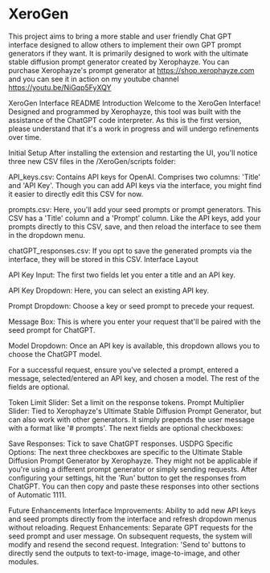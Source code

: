 # XeroGen
This project aims to bring a more stable and user friendly Chat GPT interface designed to allow others to implement their own GPT prompt generators if they want. It is primarily designed to work with the ultimate stable diffusion prompt generator created by Xerophayze.  You can purchase Xerophayze's prompt generator at https://shop.xerophayze.com and you can see it in action on my youtube channel https://youtu.be/NiGqp5FyXQY

XeroGen Interface README
Introduction
Welcome to the XeroGen Interface! Designed and programmed by Xerophayze, this tool was built with the assistance of the ChatGPT code interpreter. As this is the first version, please understand that it's a work in progress and will undergo refinements over time.

Initial Setup
After installing the extension and restarting the UI, you'll notice three new CSV files in the /XeroGen/scripts folder:

API_keys.csv: Contains API keys for OpenAI. Comprises two columns: 'Title' and 'API Key'. Though you can add API keys via the interface, you might find it easier to directly edit this CSV for now.

prompts.csv: Here, you'll add your seed prompts or prompt generators. This CSV has a 'Title' column and a 'Prompt' column. Like the API keys, add your prompts directly to this CSV, save, and then reload the interface to see them in the dropdown menu.

chatGPT_responses.csv: If you opt to save the generated prompts via the interface, they will be stored in this CSV.
Interface Layout

API Key Input: The first two fields let you enter a title and an API key.

API Key Dropdown: Here, you can select an existing API key.

Prompt Dropdown: Choose a key or seed prompt to precede your request.

Message Box: This is where you enter your request that'll be paired with the seed prompt for ChatGPT.

Model Dropdown: Once an API key is available, this dropdown allows you to choose the ChatGPT model.

For a successful request, ensure you've selected a prompt, entered a message, selected/entered an API key, and chosen a model. The rest of the fields are optional.

Token Limit Slider: Set a limit on the response tokens.
Prompt Multiplier Slider: Tied to Xerophayze's Ultimate Stable Diffusion Prompt Generator, but can also work with other generators. It simply prepends the user message with a format like '# prompts'.
The next fields are optional checkboxes:

Save Responses: Tick to save ChatGPT responses.
USDPG Specific Options: The next three checkboxes are specific to the Ultimate Stable Diffusion Prompt Generator by Xerophayze. They might not be applicable if you're using a different prompt generator or simply sending requests.
After configuring your settings, hit the 'Run' button to get the responses from ChatGPT. You can then copy and paste these responses into other sections of Automatic 1111.

Future Enhancements
Interface Improvements: Ability to add new API keys and seed prompts directly from the interface and refresh dropdown menus without reloading.
Request Enhancements: Separate GPT requests for the seed prompt and user message. On subsequent requests, the system will modify and resend the second request.
Integration: 'Send to' buttons to directly send the outputs to text-to-image, image-to-image, and other modules.
